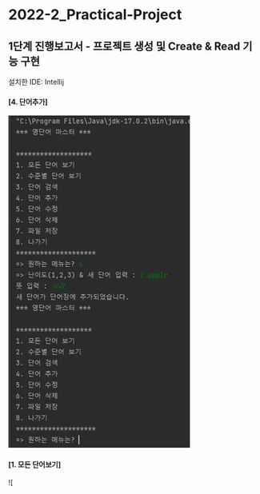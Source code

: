 # 2022-2_Practical-Project
## 1단계 진행보고서 - 프로젝트 생성 및 Create & Read 기능 구현

설치한 IDE: Intellij

#### [4. 단어추가]

![addword](https://github.com/YujinKim164/2022-2_Practical-Project/blob/main/screenshots/addWord.JPG)

#### [1. 모든 단어보기] 

![
